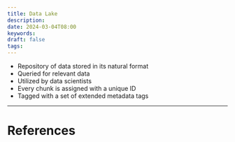 ```yaml
---
title: Data Lake
description: 
date: 2024-03-04T08:00
keywords: 
draft: false
tags:
---
```

- Repository of data stored in its natural format
- Queried for relevant data
- Utilized by data scientists
- Every chunk is assigned with a unique ID
- Tagged with a set of extended metadata tags

---
# References
